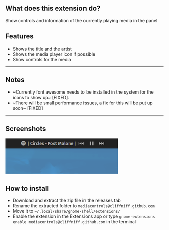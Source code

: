 ## What does this extension do?

Show controls and information of the currently playing media in the panel

## Features

-   Shows the title and the artist
-   Shows the media player icon if possible
-   Show controls for the media

---

## Notes

-   ~Currently font awesome needs to be installed in the system for the icons to show up~ [FIXED].
-   ~There will be small performance issues, a fix for this will be put up soon~ [FIXED]

---

## Screenshots

![Screenshot](screenshot.png)

## How to install

-   Download and extract the zip file in the releases tab
-   Rename the extracted folder to `mediacontrols@cliffniff.github.com`
-   Move it to `~/.local/share/gnome-shell/extensions/`
-   Enable the extension in the Extensions app or type `gnome-extensions enable mediacontrols@cliffniff.github.com` in the terminal
